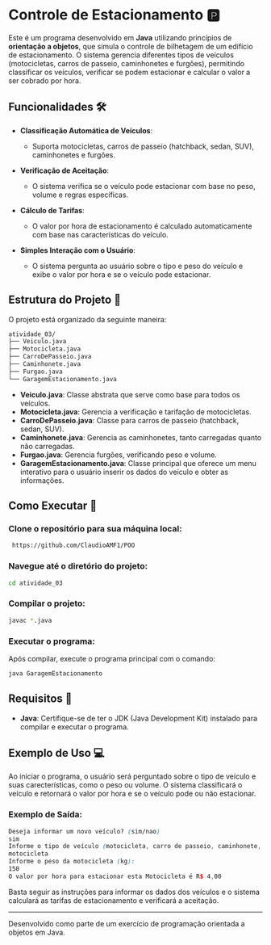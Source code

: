 # Controle de Estacionamento 🅿️

Este é um programa desenvolvido em **Java** utilizando princípios de **orientação a objetos**, que simula o controle de bilhetagem de um edifício de estacionamento. O sistema gerencia diferentes tipos de veículos (motocicletas, carros de passeio, caminhonetes e furgões), permitindo classificar os veículos, verificar se podem estacionar e calcular o valor a ser cobrado por hora.

## Funcionalidades 🛠️

- **Classificação Automática de Veículos**:
  - Suporta motocicletas, carros de passeio (hatchback, sedan, SUV), caminhonetes e furgões.
  
- **Verificação de Aceitação**:
  - O sistema verifica se o veículo pode estacionar com base no peso, volume e regras específicas.

- **Cálculo de Tarifas**:
  - O valor por hora de estacionamento é calculado automaticamente com base nas características do veículo.

- **Simples Interação com o Usuário**:
  - O sistema pergunta ao usuário sobre o tipo e peso do veículo e exibe o valor por hora e se o veículo pode estacionar.

## Estrutura do Projeto 📁

O projeto está organizado da seguinte maneira:

``` bash
atividade_03/
├── Veiculo.java
├── Motocicleta.java
├── CarroDePasseio.java
├── Caminhonete.java
├── Furgao.java
└── GaragemEstacionamento.java
```

- **Veiculo.java**: Classe abstrata que serve como base para todos os veículos.
- **Motocicleta.java**: Gerencia a verificação e tarifação de motocicletas.
- **CarroDePasseio.java**: Classe para carros de passeio (hatchback, sedan, SUV).
- **Caminhonete.java**: Gerencia as caminhonetes, tanto carregadas quanto não carregadas.
- **Furgao.java**: Gerencia furgões, verificando peso e volume.
- **GaragemEstacionamento.java**: Classe principal que oferece um menu interativo para o usuário inserir os dados do veículo e obter as informações.

## Como Executar 🚀

### Clone o repositório para sua máquina local:
```bash
 https://github.com/ClaudioAMF1/POO
```

### Navegue até o diretório do projeto:
```bash
cd atividade_03
```

### Compilar o projeto:
```bash
javac *.java
```

### Executar o programa:

Após compilar, execute o programa principal com o comando:

```bash
java GaragemEstacionamento
```

## Requisitos 📝

- **Java**:  Certifique-se de ter o JDK (Java Development Kit) instalado para compilar e executar o programa.

## Exemplo de Uso 💻

Ao iniciar o programa, o usuário será perguntado sobre o tipo de veículo e suas carecterísticas, como o peso ou volume. O sistema classificará o veículo e retornará o valor por hora e se o veículo pode ou não estacionar.

### Exemplo de Saída:

```scss
Deseja informar um novo veículo? (sim/nao)
sim
Informe o tipo de veículo (motocicleta, carro de passeio, caminhonete, furgao):
motocicleta
Informe o peso da motocicleta (kg):
150
O valor por hora para estacionar esta Motocicleta é R$ 4,00
```

Basta seguir as instruções para informar os dados dos veículos e o sistema calculará as tarifas de estacionamento e verificará a aceitação.

-------
Desenvolvido como parte de um exercício de programação orientada a objetos em Java.
